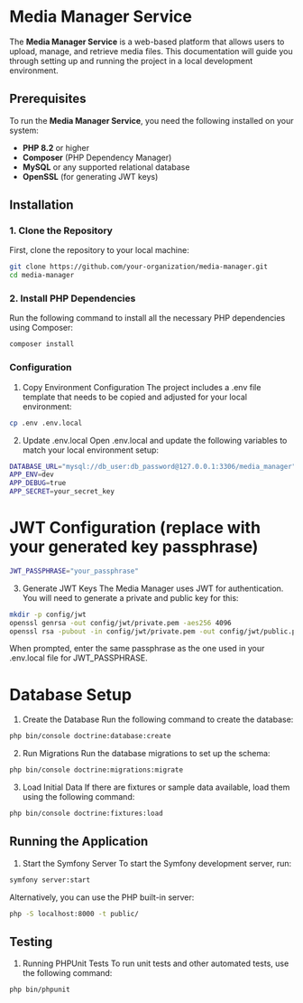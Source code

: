 # **Media Manager Service**

The **Media Manager Service** is a web-based platform that allows users to upload, manage, and retrieve media files. This documentation will guide you through setting up and running the project in a local development environment.

## **Prerequisites**

To run the **Media Manager Service**, you need the following installed on your system:

- **PHP 8.2** or higher
- **Composer** (PHP Dependency Manager)
- **MySQL** or any supported relational database
- **OpenSSL** (for generating JWT keys)

## **Installation**

### **1. Clone the Repository**
First, clone the repository to your local machine:

```bash
git clone https://github.com/your-organization/media-manager.git
cd media-manager
```
### 2. Install PHP Dependencies
Run the following command to install all the necessary PHP dependencies using Composer:

```bash
composer install
```

### Configuration
1. Copy Environment Configuration
The project includes a .env file template that needs to be copied and adjusted for your local environment:

```bash
cp .env .env.local
```
2. Update .env.local
Open .env.local and update the following variables to match your local environment setup:

```bash
DATABASE_URL="mysql://db_user:db_password@127.0.0.1:3306/media_manager"
APP_ENV=dev
APP_DEBUG=true
APP_SECRET=your_secret_key
```

# JWT Configuration (replace with your generated key passphrase)
```bash
JWT_PASSPHRASE="your_passphrase"
```
3. Generate JWT Keys
The Media Manager uses JWT for authentication. You will need to generate a private and public key for this:

```bash
mkdir -p config/jwt
openssl genrsa -out config/jwt/private.pem -aes256 4096
openssl rsa -pubout -in config/jwt/private.pem -out config/jwt/public.pem
```
When prompted, enter the same passphrase as the one used in your .env.local file for JWT_PASSPHRASE.

# Database Setup
1. Create the Database
Run the following command to create the database:

```bash
php bin/console doctrine:database:create
```
2. Run Migrations
Run the database migrations to set up the schema:

```bash
php bin/console doctrine:migrations:migrate
```
3. Load Initial Data
If there are fixtures or sample data available, load them using the following command:

```bash
php bin/console doctrine:fixtures:load
```
## Running the Application
1. Start the Symfony Server
To start the Symfony development server, run:

```bash
symfony server:start
```
Alternatively, you can use the PHP built-in server:

```bash
php -S localhost:8000 -t public/
```
## Testing
1. Running PHPUnit Tests
To run unit tests and other automated tests, use the following command:

```bash
php bin/phpunit
```